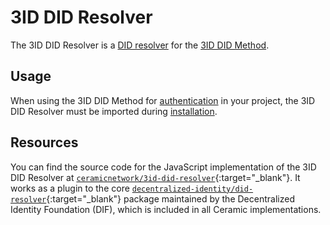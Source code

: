 # 3ID DID Resolver

The 3ID DID Resolver is a [DID resolver](../../learn/glossary.md#did-resolver) for the [3ID DID Method](./method.md).
## Usage
When using the 3ID DID Method for [authentication](../../build/authentication.md) in your project, the 3ID DID Resolver must be imported during [installation](../../build/installation.md).

## Resources
You can find the source code for the JavaScript implementation of the 3ID DID Resolver at [`ceramicnetwork/3id-did-resolver`](https://github.com/ceramicnetwork/js-ceramic/tree/develop/packages/3id-did-resolver){:target="_blank"}. It works as a plugin to the core [`decentralized-identity/did-resolver`](https://github.com/decentralized-identity/did-resolver){:target="_blank"} package maintained by the Decentralized Identity Foundation (DIF), which is included in all Ceramic implementations.

</br></br></br>

